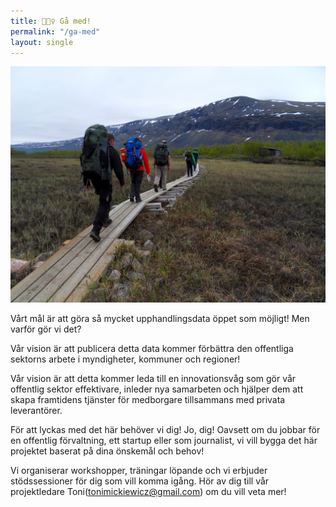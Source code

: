 ```yaml
---
title: 🙋🏽‍♀️ Gå med!
permalink: "/ga-med"
layout: single
---
```


![](/assets/images/join-us.jpg)

Vårt mål är att göra så mycket upphandlingsdata öppet som möjligt! Men varför gör vi det?

Vår vision är att publicera detta data kommer förbättra den offentliga sektorns arbete i myndigheter, kommuner och regioner!

Vår vision är att detta kommer leda till en innovationsvåg som gör vår offentlig sektor effektivare, inleder nya samarbeten och hjälper dem att skapa framtidens tjänster för medborgare tillsammans med privata leverantörer.

För att lyckas med det här behöver vi dig! Jo, dig! Oavsett om du jobbar för en offentlig förvaltning, ett startup eller som journalist, vi vill bygga det här projektet baserat på dina önskemål och behov!

Vi organiserar workshopper, träningar löpande och vi erbjuder stödssessioner för dig som vill komma igång. Hör av dig till vår projektledare Toni([tonimickiewicz@gmail.com](mailto:tonimickiewicz@gmail.com)) om du vill veta mer!
